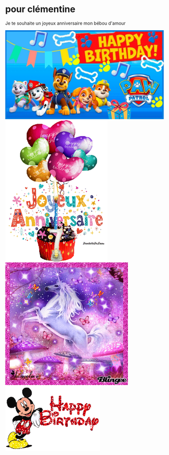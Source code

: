 # pour clémentine

Je te souhaite un joyeux anniversaire mon bébou d'amour

![img1.png](image/img1.png) 
![img.png](image/inniv_1.gif)
![img4.png](image/inniv_2.gif)
![img5.png](image/inniv_3.gif)

